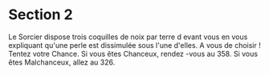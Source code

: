 # Section 2

Le Sorcier dispose trois coquilles de noix par terre d evant vous en
vous expliquant qu'une perle est dissimulée sous l'une d'elles. A
vous de choisir !  Tentez votre Chance.  Si vous êtes Chanceux,
rendez -vous au  358. Si vous êtes Malchanceux, allez au  326.